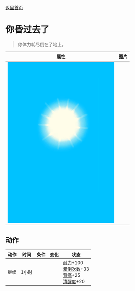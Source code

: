 [返回首页](index.md)  
# 你昏过去了  
> 你体力耗尽倒在了地上。  
  
  属性  |   图片   
 ----  |  ----:   
   |  ![](Sprite/WeatherClear_Full.png)   
  
## 动作  
动作  |  时间  |  条件  |  变化  |  状态  
----  |  ----  |  ----  |  ----  |  ----  
继续  |  1小时  |    |    |  [耐力](Stamina.md)+100<br>[晕倒次数](FaintCounter.md)+33<br>[背痛](BackPain.md)+25<br>[清醒度](Wakefulness.md)+20  
